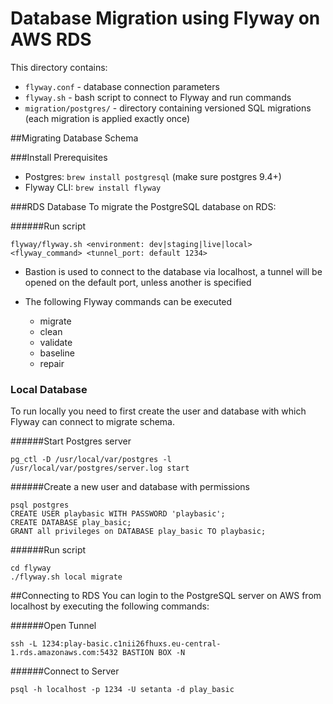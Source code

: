 # Database Migration using Flyway on AWS RDS 

This directory contains:

* `flyway.conf` - database connection parameters
* `flyway.sh` - bash script to connect to Flyway and run commands
* `migration/postgres/` - directory containing versioned SQL migrations (each migration is applied exactly once)


##Migrating Database Schema 

###Install Prerequisites
* Postgres: `brew install postgresql` (make sure postgres 9.4+)
* Flyway CLI: `brew install flyway`

###RDS Database
To migrate the PostgreSQL database on RDS:

######Run script

```
flyway/flyway.sh <environment: dev|staging|live|local> <flyway_command> <tunnel_port: default 1234>

```
* Bastion is used to connect to the database via localhost, a tunnel will be opened on the default port, unless another is specified

* The following Flyway commands can be executed
	* migrate
	* clean
	* validate
	* baseline
	* repair 	

### Local Database
To run locally you need to first create the user and database with which Flyway can connect to migrate schema. 

######Start Postgres server

```
pg_ctl -D /usr/local/var/postgres -l /usr/local/var/postgres/server.log start
```

######Create a new user and database with permissions

```
psql postgres
CREATE USER playbasic WITH PASSWORD 'playbasic';
CREATE DATABASE play_basic;
GRANT all privileges on DATABASE play_basic TO playbasic;
```

######Run script

```
cd flyway
./flyway.sh local migrate
```

##Connecting to RDS 
You can login to the PostgreSQL server on AWS from localhost by executing the following commands:

######Open Tunnel
```
ssh -L 1234:play-basic.c1nii26fhuxs.eu-central-1.rds.amazonaws.com:5432 BASTION BOX -N
```
######Connect to Server
```
psql -h localhost -p 1234 -U setanta -d play_basic
```
